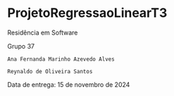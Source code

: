 # ProjetoRegressaoLinearT3
Residência em Software

Grupo 37

    Ana Fernanda Marinho Azevedo Alves

    Reynaldo de Oliveira Santos

Data de entrega: 15 de novembro de 2024
